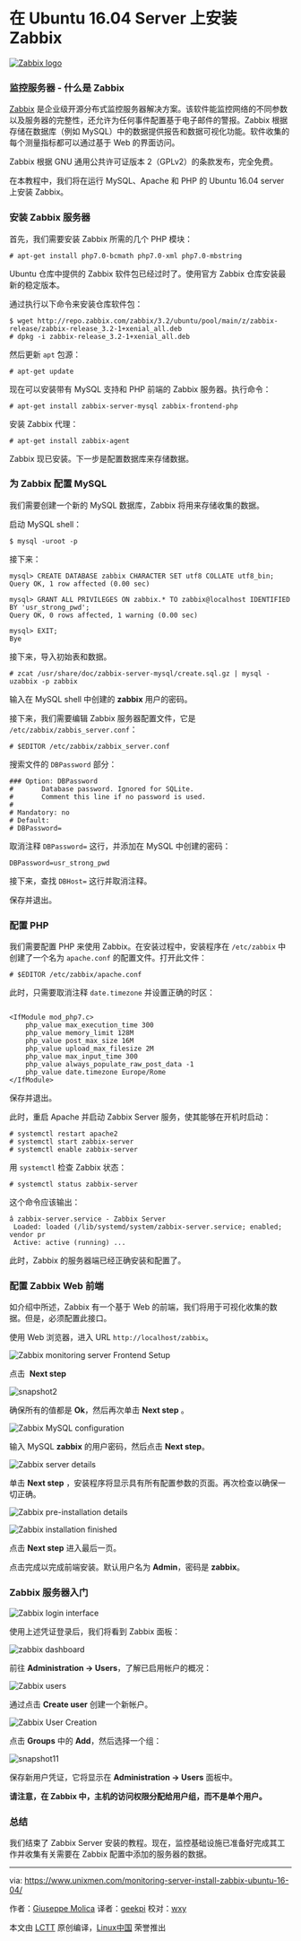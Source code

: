 在 Ubuntu 16.04 Server 上安装 Zabbix
============================================================

 [![Zabbix logo](https://www.unixmen.com/wp-content/uploads/2017/06/zabbix_logo.png "zabbix_logo")][3] 

### 监控服务器 - 什么是 Zabbix

[Zabbix][2] 是企业级开源分布式监控服务器解决方案。该软件能监控网络的不同参数以及服务器的完整性，还允许为任何事件配置基于电子邮件的警报。Zabbix 根据存储在数据库（例如 MySQL）中的数据提供报告和数据可视化功能。软件收集的每个测量指标都可以通过基于 Web 的界面访问。

Zabbix 根据 GNU 通用公共许可证版本 2（GPLv2）的条款发布，完全免费。

在本教程中，我们将在运行 MySQL、Apache 和 PHP 的 Ubuntu 16.04 server 上安装 Zabbix。

### 安装 Zabbix 服务器

首先，我们需要安装 Zabbix 所需的几个 PHP 模块：

```
# apt-get install php7.0-bcmath php7.0-xml php7.0-mbstring
```

Ubuntu 仓库中提供的 Zabbix 软件包已经过时了。使用官方 Zabbix 仓库安装最新的稳定版本。

通过执行以下命令来安装仓库软件包：

```
$ wget http://repo.zabbix.com/zabbix/3.2/ubuntu/pool/main/z/zabbix-release/zabbix-release_3.2-1+xenial_all.deb
# dpkg -i zabbix-release_3.2-1+xenial_all.deb
```

然后更新 `apt` 包源：

```
# apt-get update
```

现在可以安装带有 MySQL 支持和 PHP 前端的 Zabbix 服务器。执行命令：

```
# apt-get install zabbix-server-mysql zabbix-frontend-php
```

安装 Zabbix 代理：

```
# apt-get install zabbix-agent
```

Zabbix 现已安装。下一步是配置数据库来存储数据。

### 为 Zabbix 配置 MySQL

我们需要创建一个新的 MySQL 数据库，Zabbix 将用来存储收集的数据。

启动 MySQL shell：

```
$ mysql -uroot -p
```

接下来：

```
mysql> CREATE DATABASE zabbix CHARACTER SET utf8 COLLATE utf8_bin;
Query OK, 1 row affected (0.00 sec)

mysql> GRANT ALL PRIVILEGES ON zabbix.* TO zabbix@localhost IDENTIFIED BY 'usr_strong_pwd';
Query OK, 0 rows affected, 1 warning (0.00 sec)

mysql> EXIT;
Bye
```

接下来，导入初始表和数据。

```
# zcat /usr/share/doc/zabbix-server-mysql/create.sql.gz | mysql -uzabbix -p zabbix
```

输入在 MySQL shell 中创建的 **zabbix** 用户的密码。

接下来，我们需要编辑 Zabbix 服务器配置文件，它是 `/etc/zabbix/zabbis_server.conf`：

```
# $EDITOR /etc/zabbix/zabbix_server.conf
```

搜索文件的 `DBPassword` 部分：

```
### Option: DBPassword                           
#       Database password. Ignored for SQLite.   
#       Comment this line if no password is used.
#                                                
# Mandatory: no                                  
# Default:                                       
# DBPassword=

```

取消注释 `DBPassword=` 这行，并添加在 MySQL 中创建的密码：

```
DBPassword=usr_strong_pwd

```

接下来，查找 `DBHost=` 这行并取消注释。

保存并退出。

### 配置 PHP

我们需要配置 PHP 来使用 Zabbix。在安装过程中，安装程序在 `/etc/zabbix` 中创建了一个名为 `apache.conf` 的配置文件。打开此文件：

```
# $EDITOR /etc/zabbix/apache.conf
```

此时，只需要取消注释 `date.timezone` 并设置正确的时区：

```

<IfModule mod_php7.c>
    php_value max_execution_time 300
    php_value memory_limit 128M
    php_value post_max_size 16M
    php_value upload_max_filesize 2M
    php_value max_input_time 300
    php_value always_populate_raw_post_data -1
    php_value date.timezone Europe/Rome
</IfModule>

```

保存并退出。

此时，重启 Apache 并启动 Zabbix Server 服务，使其能够在开机时启动：

```
# systemctl restart apache2
# systemctl start zabbix-server
# systemctl enable zabbix-server
```

用 `systemctl` 检查 Zabbix 状态：

```
# systemctl status zabbix-server
```

这个命令应该输出：

```
â zabbix-server.service - Zabbix Server
 Loaded: loaded (/lib/systemd/system/zabbix-server.service; enabled; vendor pr
 Active: active (running) ...
```

此时，Zabbix 的服务器端已经正确安装和配置了。

### 配置 Zabbix Web 前端

如介绍中所述，Zabbix 有一个基于 Web 的前端，我们将用于可视化收集的数据。但是，必须配置此接口。

使用 Web 浏览器，进入 URL `http://localhost/zabbix`。

![Zabbix monitoring server Frontend Setup](https://www.unixmen.com/wp-content/uploads/2017/06/snapshot1.png)

点击  **Next step** 

![snapshot2](https://www.unixmen.com/wp-content/uploads/2017/06/snapshot2.png)

确保所有的值都是 **Ok**，然后再次单击 **Next step** 。

![Zabbix MySQL configuration](https://www.unixmen.com/wp-content/uploads/2017/06/snapshot3.png)

输入 MySQL **zabbix** 的用户密码，然后点击 **Next step**。

![Zabbix server details](https://www.unixmen.com/wp-content/uploads/2017/06/snapshot4.png)

单击 **Next step** ，安装程序将显示具有所有配置参数的页面。再次检查以确保一切正确。

![Zabbix pre-installation details](https://www.unixmen.com/wp-content/uploads/2017/06/snapshot5.png)

![Zabbix installation finished](https://www.unixmen.com/wp-content/uploads/2017/06/snapshot6.png)

点击 **Next step** 进入最后一页。

点击完成以完成前端安装。默认用户名为 **Admin**，密码是 **zabbix**。

### Zabbix 服务器入门

![Zabbix login interface](https://www.unixmen.com/wp-content/uploads/2017/06/snapshot7.png)

使用上述凭证登录后，我们将看到 Zabbix 面板：

![zabbix dashboard](https://www.unixmen.com/wp-content/uploads/2017/06/snapshot8.png)

前往 **Administration -> Users**，了解已启用帐户的概况：

![Zabbix users](https://www.unixmen.com/wp-content/uploads/2017/06/snapshot9.png)

通过点击 **Create user** 创建一个新帐户。

![Zabbix User Creation](https://www.unixmen.com/wp-content/uploads/2017/06/snapshot10.png)

点击 **Groups** 中的 **Add**，然后选择一个组：

![snapshot11](https://www.unixmen.com/wp-content/uploads/2017/06/snapshot11.png)

保存新用户凭证，它将显示在 **Administration -> Users** 面板中。

**请注意，在 Zabbix 中，主机的访问权限分配给用户组，而不是单个用户。**

### 总结

我们结束了 Zabbix Server 安装的教程。现在，监控基础设施已准备好完成其工作并收集有关需要在 Zabbix 配置中添加的服务器的数据。

--------------------------------------------------------------------------------

via: https://www.unixmen.com/monitoring-server-install-zabbix-ubuntu-16-04/

作者：[Giuseppe Molica][a]
译者：[geekpi](https://github.com/geekpi)
校对：[wxy](https://github.com/wxy)

本文由 [LCTT](https://github.com/LCTT/TranslateProject) 原创编译，[Linux中国](https://linux.cn/) 荣誉推出

[a]:https://www.unixmen.com/author/tutan/
[1]:https://www.unixmen.com/author/tutan/
[2]:http://www.zabbix.com/
[3]:https://www.unixmen.com/wp-content/uploads/2017/06/zabbix_logo.png
